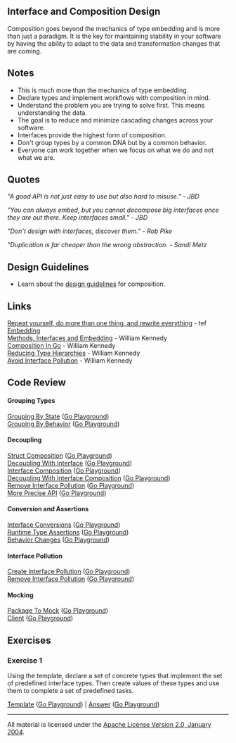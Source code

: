 ## Interface and Composition Design

Composition goes beyond the mechanics of type embedding and is more than just a paradigm. It is the key for maintaining stability in your software by having the ability to adapt to the data and transformation changes that are coming.

## Notes

* This is much more than the mechanics of type embedding.
* Declare types and implement workflows with composition in mind.
* Understand the problem you are trying to solve first. This means understanding the data.
* The goal is to reduce and minimize cascading changes across your software.
* Interfaces provide the highest form of composition.
* Don't group types by a common DNA but by a common behavior.
* Everyone can work together when we focus on what we do and not what we are.

## Quotes

_"A good API is not just easy to use but also hard to misuse." - JBD_

_"You can always embed, but you cannot decompose big interfaces once they are out there. Keep interfaces small." - JBD_

_"Don't design with interfaces, discover them." - Rob Pike_  

_"Duplication is far cheaper than the wrong abstraction. - Sandi Metz_

## Design Guidelines

* Learn about the [design guidelines](../../#interface-and-composition-design) for composition.

## Links

[Repeat yourself, do more than one thing, and rewrite everything](https://programmingisterrible.com/post/176657481103/repeat-yourself-do-more-than-one-thing-and) - tef  
[Embedding](https://golang.org/doc/effective_go.html#embedding)   
[Methods, Interfaces and Embedding](https://www.ardanlabs.com/blog/2014/05/methods-interfaces-and-embedded-types.html) - William Kennedy  
[Composition In Go](https://www.ardanlabs.com/blog/2015/09/composition-with-go.html) - William Kennedy  
[Reducing Type Hierarchies](https://www.ardanlabs.com/blog/2016/10/reducing-type-hierarchies.html) - William Kennedy  
[Avoid Interface Pollution](https://www.ardanlabs.com/blog/2016/10/avoid-interface-pollution.html) - William Kennedy 

## Code Review

#### Grouping Types

[Grouping By State](grouping/example1/example1.go) ([Go Playground](https://play.golang.org/p/Dh_cCEz3o0N))  
[Grouping By Behavior](grouping/example2/example2.go) ([Go Playground](https://play.golang.org/p/wRpHBoPu79K))  

#### Decoupling

[Struct Composition](decoupling/example1/example1.go) ([Go Playground](https://play.golang.org/p/7nsTaKtlMWc))  
[Decoupling With Interface](decoupling/example2/example2.go) ([Go Playground](https://play.golang.org/p/HjP8V6ScpKi))  
[Interface Composition](decoupling/example3/example3.go) ([Go Playground](https://play.golang.org/p/EDbjyjjpxAi))  
[Decoupling With Interface Composition](decoupling/example4/example4.go) ([Go Playground](https://play.golang.org/p/zeO2cJLP46B))  
[Remove Interface Pollution](decoupling/example5/example5.go) ([Go Playground](https://play.golang.org/p/Kg4JKGwJGGy))  
[More Precise API](decoupling/example6/example6.go) ([Go Playground](https://play.golang.org/p/cdvbrsgclGX))

#### Conversion and Assertions

[Interface Conversions](assertions/example1/example1.go) ([Go Playground](https://play.golang.org/p/sNP3bMR1kc-))  
[Runtime Type Assertions](assertions/example2/example2.go) ([Go Playground](https://play.golang.org/p/PtdQOc9xZ7S))  
[Behavior Changes](assertions/example3/example3.go) ([Go Playground](https://play.golang.org/p/AYhH8yXDcuy))  

#### Interface Pollution

[Create Interface Pollution](pollution/example1/example1.go) ([Go Playground](https://play.golang.org/p/DCqTbY14loz))  
[Remove Interface Pollution](pollution/example2/example2.go) ([Go Playground](https://play.golang.org/p/K3w2eX7V1j2))

#### Mocking

[Package To Mock](mocking/example1/pubsub/pubsub.go) ([Go Playground](https://play.golang.org/p/299EFra4b4z))  
[Client](mocking/example1/example1.go) ([Go Playground](https://play.golang.org/p/-_laMS2yxZB))

## Exercises

### Exercise 1

Using the template, declare a set of concrete types that implement the set of predefined interface types. Then create values of these types and use them to complete a set of predefined tasks.

[Template](exercises/template1/template1.go) ([Go Playground](https://play.golang.org/p/6Kp_E3Wim0G)) | 
[Answer](exercises/exercise1/exercise1.go) ([Go Playground](https://play.golang.org/p/hwUADsRfnax))
___
All material is licensed under the [Apache License Version 2.0, January 2004](http://www.apache.org/licenses/LICENSE-2.0).
